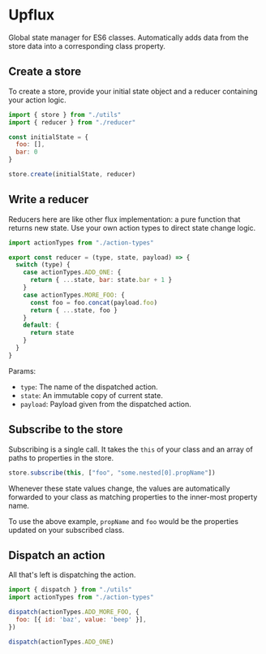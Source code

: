 # Upflux

Global state manager for ES6 classes. Automatically adds data from the store data into a corresponding class property.

## Create a store

To create a store, provide your initial state object and a reducer containing your action logic.

```js
import { store } from "./utils"
import { reducer } from "./reducer"

const initialState = {
  foo: [],
  bar: 0
}

store.create(initialState, reducer)
```

## Write a reducer

Reducers here are like other flux implementation: a pure function that returns new state. Use your own action types to direct state change logic.

```js
import actionTypes from "./action-types"

export const reducer = (type, state, payload) => {
  switch (type) {
    case actionTypes.ADD_ONE: {
      return { ...state, bar: state.bar + 1 }
    }
    case actionTypes.MORE_FOO: {
      const foo = foo.concat(payload.foo)
      return { ...state, foo }
    }
    default: {
      return state
    }
  }
}
```

Params:
- `type`: The name of the dispatched action.
- `state`: An immutable copy of current state.
- `payload`: Payload given from the dispatched action.

## Subscribe to the store

Subscribing is a single call. It takes the `this` of your class and an array of paths to properties in the store.

```js
store.subscribe(this, ["foo", "some.nested[0].propName"])
```

Whenever these state values change, the values are automatically forwarded to your class as matching properties to the inner-most property name.

To use the above example, `propName` and `foo` would be the properties updated on your subscribed class.

## Dispatch an action

All that's left is dispatching the action.

```js
import { dispatch } from "./utils"
import actionTypes from "./action-types"

dispatch(actionTypes.ADD_MORE_FOO, {
  foo: [{ id: 'baz', value: 'beep' }],
})

dispatch(actionTypes.ADD_ONE)
```
